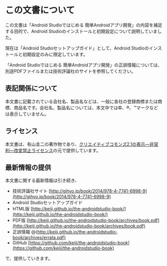 
# この文書について

この文書は「Android Studioではじめる 簡単Androidアプリ開発」の内容を補足する目的で、Android Studioのインストールと初期設定について説明していました。

現在は「Android Studioセットアップガイド」として、Android Studioのインストールと初期設定のみに限定しています。

「Android Studioではじめる 簡単Androidアプリ開発」の正誤情報については、別途PDFファイルまたは技術評論社のサイトを参照してください。

[Android Studioではじめる 簡単Androidアプリ開発]: [http://gihyo.jp/book/2014/978-4-7741-6998-9](http://gihyo.jp/book/2014/978-4-7741-6998-9)

## 表記関係について

本文書に記載されている会社名、製品名などは、一般に各社の登録商標または商標、商品名です。会社名、製品名については、本文中では©、®、™マークなどは表示していません。


## ライセンス

本文書は、有山圭二の著作物であり、[クリエイティブコモンズ2.1の表示—非営利—改変禁止ライセンス]の元で提供しています。

[クリエイティブコモンズ2.1の表示—非営利—改変禁止ライセンス]: [http://creativecommons.org/licenses/by-nc-nd/2.1/jp/](http://creativecommons.org/licenses/by-nc-nd/2.1/jp/)

## 最新情報の提供

本文書に関する最新情報は引き続き、

* 技術評論社サイト [http://gihyo.jp/book/2014/978-4-7741-6998-9](http://gihyo.jp/book/2014/978-4-7741-6998-9)
* Android Studioセットアップガイド
 * HTML版 [http://keiji.github.io/the-androidstudio-book/](http://keiji.github.io/the-androidstudio-book/)
 * PDF版 [http://keiji.github.io/the-androidstudio-book/archives/book.pdf](http://keiji.github.io/the-androidstudio-book/archives/book.pdf)
* 正誤情報 @<href>{http://keiji.github.io/the-androidstudio-book/archives/errata.pdf}
* GitHub [https://github.com/keiji/the-androidstudio-book](https://github.com/keiji/the-androidstudio-book)

で、提供していきます。
